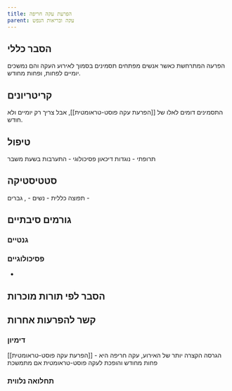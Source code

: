 ```yaml
---
title: הפרעת עקה חריפה
parent: עקה ובריאות הנפש
---
```


## הסבר כללי 
הפרעה המתרחשת כאשר אנשים מפתחים תסמינים בסמוך לאירוע העקה והם נמשכים יומיים לפחות, ופחות מחודש.

## קריטריונים
התסמינים דומים לאלו של [[הפרעת עקה פוסט-טראומטית]], אבל צריך רק יומיים ולא חודש.
## טיפול
תרופתי - נוגדות דיכאון
פסיכולוגי - התערבות בשעת משבר

## סטטיסטיקה
תפוצה כללית - 
נשים - , גברים - 
## גורמים סיבתיים
### גנטיים
### פסיכולוגיים
* 
## הסבר לפי תורות מוכרות


## קשר להפרעות אחרות

### דימיון

[[הפרעת עקה פוסט-טראומטית]] - הגרסה הקצרה יותר של האירוע, עקה חריפה היא פחות מחודש והופכת לעקה פוסט-טראומטית אם מתמשכת
### תחלואה נלווית




<script src="https://utteranc.es/client.js"
        repo="AdiShamir/AdiShamir.github.io"
        issue-term="pathname"
        label="comment"
        theme="github-dark"
        crossorigin="anonymous"
        async>
</script>
